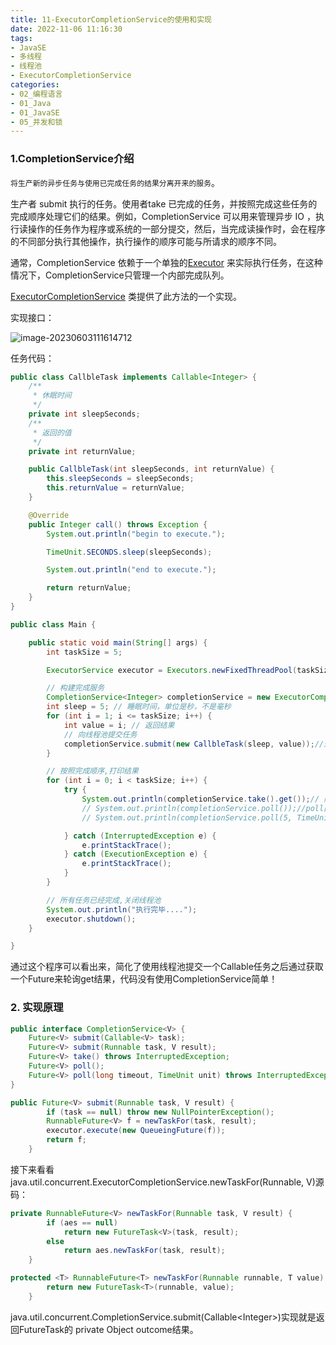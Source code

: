```yaml
---
title: 11-ExecutorCompletionService的使用和实现
date: 2022-11-06 11:16:30
tags:
- JavaSE
- 多线程
- 线程池
- ExecutorCompletionService
categories: 
- 02_编程语言
- 01_Java
- 01_JavaSE
- 05_并发和锁
---
```


### 1.CompletionService介绍

`将生产新的异步任务与使用已完成任务的结果分离开来的服务`。

生产者 submit 执行的任务。使用者take 已完成的任务，并按照完成这些任务的完成顺序处理它们的结果。例如，CompletionService 可以用来管理异步 IO ，执行读操作的任务作为程序或系统的一部分提交，然后，当完成读操作时，会在程序的不同部分执行其他操作，执行操作的顺序可能与所请求的顺序不同。

通常，CompletionService 依赖于一个单独的[Executor]() 来实际执行任务，在这种情况下，CompletionService只管理一个内部完成队列。 

[ExecutorCompletionService]() 类提供了此方法的一个实现。

实现接口：


![image-20230603111614712](https://jy-imgs.oss-cn-beijing.aliyuncs.com/img/20230603111616.png)

任务代码：

```java
public class CallbleTask implements Callable<Integer> {
	/**
	 * 休眠时间
	 */
	private int sleepSeconds;
	/**
	 * 返回的值
	 */
	private int returnValue;

	public CallbleTask(int sleepSeconds, int returnValue) {
		this.sleepSeconds = sleepSeconds;
		this.returnValue = returnValue;
	}

	@Override
	public Integer call() throws Exception {
		System.out.println("begin to execute.");

		TimeUnit.SECONDS.sleep(sleepSeconds);

		System.out.println("end to execute.");

		return returnValue;
	}
}
```




```java
public class Main {

	public static void main(String[] args) {
		int taskSize = 5;

		ExecutorService executor = Executors.newFixedThreadPool(taskSize);

		// 构建完成服务
		CompletionService<Integer> completionService = new ExecutorCompletionService<Integer>(executor);
		int sleep = 5; // 睡眠时间，单位是秒，不是毫秒
		for (int i = 1; i <= taskSize; i++) {
			int value = i; // 返回结果
			// 向线程池提交任务
			completionService.submit(new CallbleTask(sleep, value));//返回结果类型FutureTask
		}

		// 按照完成顺序,打印结果
		for (int i = 0; i < taskSize; i++) {
			try {
				System.out.println(completionService.take().get());// 阻塞，知道有任务完成可以获取结果
				// System.out.println(completionService.poll());//poll直接返回，不阻塞。但是没有完成的任务则返回null
				// System.out.println(completionService.poll(5, TimeUnit.SECONDS));//阻塞等待指定时间，如果有完成结果返回，没有的直接返回null																					// completionService.submit(new RunnableTask(),2);//completionService提交Runnable任务是无法获取结果的

			} catch (InterruptedException e) {
				e.printStackTrace();
			} catch (ExecutionException e) {
				e.printStackTrace();
			}
		}

		// 所有任务已经完成,关闭线程池
		System.out.println("执行完毕....");
		executor.shutdown();
	}

}
```



通过这个程序可以看出来，简化了使用线程池提交一个Callable任务之后通过获取一个Future来轮询get结果，代码没有使用CompletionService简单！

### 2. 实现原理

```java
public interface CompletionService<V> {
    Future<V> submit(Callable<V> task);
    Future<V> submit(Runnable task, V result);
    Future<V> take() throws InterruptedException;
    Future<V> poll();
    Future<V> poll(long timeout, TimeUnit unit) throws InterruptedException;
}
```




```java
public Future<V> submit(Runnable task, V result) {
        if (task == null) throw new NullPointerException();
        RunnableFuture<V> f = newTaskFor(task, result);
        executor.execute(new QueueingFuture(f));
        return f;
    }
```



接下来看看java.util.concurrent.ExecutorCompletionService.newTaskFor(Runnable, V)源码：

```java
private RunnableFuture<V> newTaskFor(Runnable task, V result) {
        if (aes == null)
            return new FutureTask<V>(task, result);
        else
            return aes.newTaskFor(task, result);
    }
```



```java
protected <T> RunnableFuture<T> newTaskFor(Runnable runnable, T value) {
        return new FutureTask<T>(runnable, value);
    }
```



java.util.concurrent.CompletionService.submit(Callable&lt;Integer&gt;)实现就是返回FutureTask的&nbsp;private Object outcome结果。
























